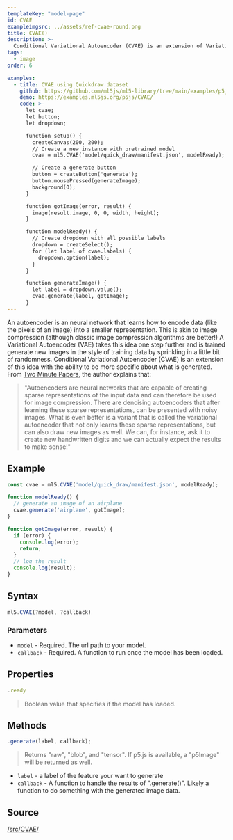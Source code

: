 ```yaml
---
templateKey: "model-page"
id: CVAE
exampleimgsrc: ../assets/ref-cvae-round.png
title: CVAE()
description: >- 
  Conditional Variational Autoencoder (CVAE) is an extension of Variational Autoencoder (VAE), a generative model
tags:
  - image
order: 6

examples:
  - title: CVAE using Quickdraw dataset
    github: https://github.com/ml5js/ml5-library/tree/main/examples/p5js/CVAE
    demo: https://examples.ml5js.org/p5js/CVAE/
    code: >-
      let cvae;
      let button;
      let dropdown;

      function setup() {
        createCanvas(200, 200);
        // Create a new instance with pretrained model
        cvae = ml5.CVAE('model/quick_draw/manifest.json', modelReady);

        // Create a generate button
        button = createButton('generate');
        button.mousePressed(generateImage);
        background(0);
      }

      function gotImage(error, result) {
        image(result.image, 0, 0, width, height);
      }

      function modelReady() {
        // Create dropdown with all possible labels
        dropdown = createSelect();
        for (let label of cvae.labels) {
          dropdown.option(label);
        }
      }

      function generateImage() {
        let label = dropdown.value();
        cvae.generate(label, gotImage);
      }
---
```


An autoencoder is an neural network that learns how to encode data (like the pixels of an image) into a smaller representation. This is akin to image compression (although classic image compression algorithms are better!) A Variational Autoencoder (VAE) takes this idea one step further and is trained generate new images in the style of training data by sprinkling in a little bit of randomness. Conditional Variational Autoencoder (CVAE) is an extension of this idea with the ability to be more specific about what is generated. From [Two Minute Papers](https://www.youtube.com/watch?v=Rdpbnd0pCiI), the author explains that: <br/>

> "Autoencoders are neural networks that are capable of creating sparse representations of the input data and can therefore be used for image compression. There are denoising autoencoders that after learning these sparse representations, can be presented with noisy images. What is even better is a variant that is called the variational autoencoder that not only learns these sparse representations, but can also draw new images as well. We can, for instance, ask it to create new handwritten digits and we can actually expect the results to make sense!"

## Example

```javascript
const cvae = ml5.CVAE('model/quick_draw/manifest.json', modelReady);

function modelReady() {
  // generate an image of an airplane
  cvae.generate('airplane', gotImage);
}

function gotImage(error, result) {
  if (error) {
    console.log(error);
    return;
  }
  // log the result
  console.log(result);
}

```

## Syntax

```javascript
ml5.CVAE(?model, ?callback)
```


### Parameters

- `model` - Required. The url path to your model.
- `callback` - Required. A function to run once the model has been loaded.


## Properties

```javascript
.ready
```

> Boolean value that specifies if the model has loaded.

## Methods

```javascript
.generate(label, callback);
```

> Returns "raw", "blob", and "tensor". If p5.js is available, a "p5Image" will be returned as well. 

- `label` - a label of the feature your want to generate
- `callback` - A function to handle the results of ".generate()". Likely a function to do something with the generated image data.




## Source

[/src/CVAE/](https://github.com/ml5js/ml5-library/tree/main/src/CVAE)
